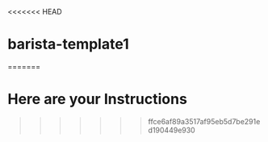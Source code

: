 <<<<<<< HEAD
# barista-template1
=======
# Here are your Instructions
>>>>>>> ffce6af89a3517af95eb5d7be291ed190449e930
